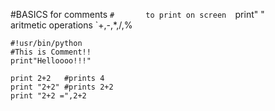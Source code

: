 #BASICS
for comments 
`#      
to print on screen 
`print" "     
aritmetic operations 
`+,-,*,/,%   
```
#!usr/bin/python
#This is Comment!!
print"Helloooo!!!"

print 2+2   #prints 4
print "2+2" #prints 2+2
print "2+2 =",2+2
```
